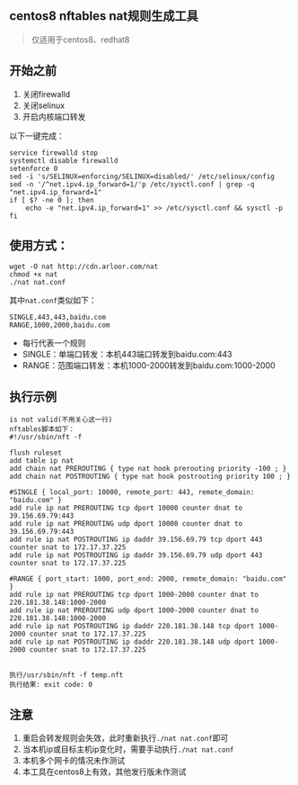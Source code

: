 ## centos8 nftables nat规则生成工具

> 仅适用于centos8、redhat8

## 开始之前

1. 关闭firewalld
2. 关闭selinux
3. 开启内核端口转发

以下一键完成：

```$xslt
service firewalld stop
systemctl disable firewalld
setenforce 0
sed -i 's/SELINUX=enforcing/SELINUX=disabled/' /etc/selinux/config  
sed -n '/^net.ipv4.ip_forward=1/'p /etc/sysctl.conf | grep -q "net.ipv4.ip_forward=1"
if [ $? -ne 0 ]; then
    echo -e "net.ipv4.ip_forward=1" >> /etc/sysctl.conf && sysctl -p
fi
```


## 使用方式：

```
wget -O nat http://cdn.arloor.com/nat
chmod +x nat
./nat nat.conf
```

其中`nat.conf`类似如下：

```$xslt
SINGLE,443,443,baidu.com
RANGE,1000,2000,baidu.com
```

- 每行代表一个规则
- SINGLE：单端口转发：本机443端口转发到baidu.com:443
- RANGE：范围端口转发：本机1000-2000转发到baidu.com:1000-2000

## 执行示例

```$xslt
is not valid(不用关心这一行)
nftables脚本如下：
#!/usr/sbin/nft -f

flush ruleset
add table ip nat
add chain nat PREROUTING { type nat hook prerouting priority -100 ; }
add chain nat POSTROUTING { type nat hook postrouting priority 100 ; }

#SINGLE { local_port: 10000, remote_port: 443, remote_domain: "baidu.com" }
add rule ip nat PREROUTING tcp dport 10000 counter dnat to 39.156.69.79:443
add rule ip nat PREROUTING udp dport 10000 counter dnat to 39.156.69.79:443
add rule ip nat POSTROUTING ip daddr 39.156.69.79 tcp dport 443 counter snat to 172.17.37.225
add rule ip nat POSTROUTING ip daddr 39.156.69.79 udp dport 443 counter snat to 172.17.37.225

#RANGE { port_start: 1000, port_end: 2000, remote_domain: "baidu.com" }
add rule ip nat PREROUTING tcp dport 1000-2000 counter dnat to 220.181.38.148:1000-2000
add rule ip nat PREROUTING udp dport 1000-2000 counter dnat to 220.181.38.148:1000-2000
add rule ip nat POSTROUTING ip daddr 220.181.38.148 tcp dport 1000-2000 counter snat to 172.17.37.225
add rule ip nat POSTROUTING ip daddr 220.181.38.148 udp dport 1000-2000 counter snat to 172.17.37.225


执行/usr/sbin/nft -f temp.nft
执行结果: exit code: 0
```

## 注意

1. 重启会转发规则会失效，此时重新执行`./nat nat.conf`即可
2. 当本机ip或目标主机ip变化时，需要手动执行`./nat nat.conf`
3. 本机多个网卡的情况未作测试
4. 本工具在centos8上有效，其他发行版未作测试